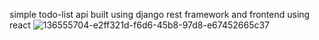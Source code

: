 simple todo-list api built using django rest framework and frontend using react
![136555704-e2ff321d-f6d6-45b8-97d8-e67452665c37](https://user-images.githubusercontent.com/75927777/156698661-324c5326-78a6-4182-9f4c-cc47faf9dd18.png)
